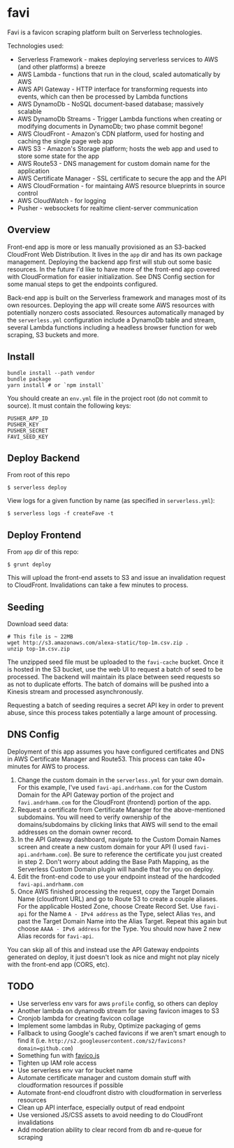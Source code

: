 # favi

Favi is a favicon scraping platform built on Serverless technologies.

Technologies used:

* Serverless Framework - makes deploying serverless services to AWS (and other platforms) a breeze
* AWS Lambda - functions that run in the cloud, scaled automatically by AWS
* AWS API Gateway - HTTP interface for transforming requests into events, which can then be processed by Lambda functions
* AWS DynamoDb - NoSQL document-based database; massively scalable
* AWS DynamoDb Streams - Trigger Lambda functions when creating or modifying documents in DynamoDb; two phase commit begone!
* AWS CloudFront - Amazon's CDN platform, used for hosting and caching the single page web app
* AWS S3 - Amazon's Storage platform; hosts the web app and used to store some state for the app
* AWS Route53 - DNS management for custom domain name for the application
* AWS Certificate Manager - SSL certificate to secure the app and the API
* AWS CloudFormation - for maintaing AWS resource blueprints in source control
* AWS CloudWatch - for logging
* Pusher - websockets for realtime client-server communication

## Overview

Front-end app is more or less manually provisioned as an S3-backed CloudFront Web Distribution. It lives in the `app` dir and has its own package management. Deploying the backend app first will stub out some basic resources. In the future I'd like to have more of the front-end app covered with CloudFormation for easier initialization. See DNS Config section for some manual steps to get the endpoints configured.

Back-end app is built on the Serverless framework and manages most of its own resources. Deploying the app will create some AWS resources with potentially nonzero costs associated. Resources automatically managed by the `serverless.yml` configuration include a DynamoDb table and stream, several Lambda functions including a headless browser function for web scraping, S3 buckets and more.

## Install

```
bundle install --path vendor
bundle package
yarn install # or `npm install`
```

You should create an `env.yml` file in the project root (do not commit to source). It must contain the following keys:

```
PUSHER_APP_ID
PUSHER_KEY
PUSHER_SECRET
FAVI_SEED_KEY
```

## Deploy Backend

From root of this repo

```
$ serverless deploy
```

View logs for a given function by name (as specified in `serverless.yml`):

```
$ serverless logs -f createFave -t
```

## Deploy Frontend

From `app` dir of this repo:

```
$ grunt deploy
```

This will upload the front-end assets to S3 and issue an invalidation request to CloudFront. Invalidations can take a few minutes to process.

## Seeding

Download seed data:

```
# This file is ~ 22MB
wget http://s3.amazonaws.com/alexa-static/top-1m.csv.zip .
unzip top-1m.csv.zip
```

The unzipped seed file must be uploaded to the `favi-cache` bucket. Once it is hosted in the S3 bucket, use the web UI to request a batch of seed to be processed. The backend will maintain its place between seed requests so as not to duplicate efforts. The batch of domains will be pushed into a Kinesis stream and processed asynchronously.

Requesting a batch of seeding requires a secret API key in order to prevent abuse, since this process takes potentially a large amount of processing.

## DNS Config

Deployment of this app assumes you have configured certificates and DNS in AWS Certificate Manager and Route53. This process can take 40+ minutes for AWS to process.

1. Change the custom domain in the `serverless.yml` for your own domain. For this example, I've used `favi-api.andrhamm.com` for the Custom Domain for the API Gateway portion of the project and `favi.andrhamm.com` for the CloudFront (frontend) portion of the app.
2. Request a certificate from Certificate Manager for the above-mentioned subdomains. You will need to verify ownership of the domains/subdomains by clicking links that AWS will send to the email addresses on the domain owner record.
3. In the API Gateway dashboard, navigate to the Custom Domain Names screen and create a new custom domain for your API (I used `favi-api.andrhamm.com`). Be sure to reference the certificate you just created in step 2. Don't worry about adding the Base Path Mapping, as the Serverless Custom Domain plugin will handle that for you on deploy.
4. Edit the front-end code to use your endpoint instead of the hardcoded `favi-api.andrhamm.com`
5. Once AWS finished processing the request, copy the Target Domain Name (cloudfront URL) and go to Route 53 to create a couple aliases. For the applicable Hosted Zone, choose Create Record Set. Use `favi-api` for the Name `A - IPv4 address` as the Type, select Alias `Yes`, and past the Target Domain Name into the Alias Target. Repeat this again but choose `AAAA - IPv6 address` for the Type. You should now have 2 new Alias records for `favi-api`.

You can skip all of this and instead use the API Gateway endpoints generated on deploy, it just doesn't look as nice and might not play nicely with the front-end app (CORS, etc).


## TODO

* Use serverless env vars for aws `profile` config, so others can deploy
* Another lambda on dynamodb stream for saving favicon images to S3
* Cronjob lambda for creating favicon collage
* Implement some lambdas in Ruby, Optimize packaging of gems
* Fallback to using Google's cached favicons if we aren't smart enough to find it (i.e. `http://s2.googleusercontent.com/s2/favicons?domain=github.com`)
* Something fun with [favico.js](http://lab.ejci.net/favico.js/)
* Tighten up IAM role access
* Use serverless env var for bucket name
* Automate certificate manager and custom domain stuff with cloudformation resources if possible
* Automate front-end cloudfront distro with cloudformation in serverless resources
* Clean up API interface, especially output of read endpoint
* Use versioned JS/CSS assets to avoid needing to do CloudFront invalidations
* Add moderation ability to clear record from db and re-queue for scraping